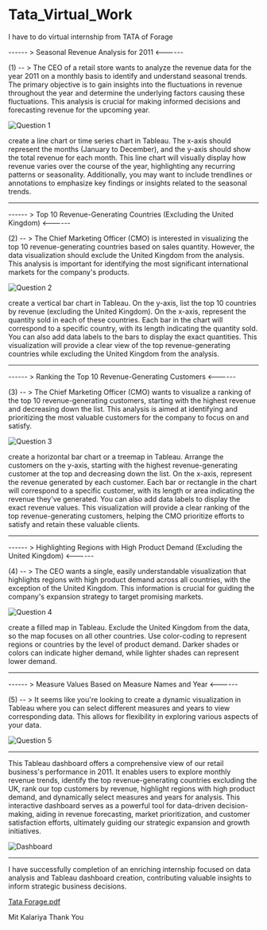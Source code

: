 # Tata_Virtual_Work
I have to do virtual internship from TATA of Forage

------ > Seasonal Revenue Analysis for 2011 <------

(1) -- > The CEO of a retail store wants to analyze the revenue data for the year 2011 on a monthly basis to identify and understand seasonal trends. The primary objective is to gain insights into the fluctuations in revenue throughout the year and determine the underlying factors causing these fluctuations. This analysis is crucial for making informed decisions and forecasting revenue for the upcoming year.

![Question 1](https://github.com/MitKalariya01/Tata_Virtual_Work/assets/104752543/3ea4236d-918b-4705-be85-b57ce03b4aad)

create a line chart or time series chart in Tableau. The x-axis should represent the months (January to December), and the y-axis should show the total revenue for each month. This line chart will visually display how revenue varies over the course of the year, highlighting any recurring patterns or seasonality. Additionally, you may want to include trendlines or annotations to emphasize key findings or insights related to the seasonal trends.

------------------------------------------------------------------------------------------------------------------------------------------------------------------------------------------

------ > Top 10 Revenue-Generating Countries (Excluding the United Kingdom) <------

(2) -- > The Chief Marketing Officer (CMO) is interested in visualizing the top 10 revenue-generating countries based on sales quantity. However, the data visualization should exclude the United Kingdom from the analysis. This analysis is important for identifying the most significant international markets for the company's products.

![Question 2](https://github.com/MitKalariya01/Tata_Virtual_Work/assets/104752543/e1332ef0-65b8-41cf-9436-716aabc2cdbc)

create a vertical bar chart in Tableau. On the y-axis, list the top 10 countries by revenue (excluding the United Kingdom). On the x-axis, represent the quantity sold in each of these countries. Each bar in the chart will correspond to a specific country, with its length indicating the quantity sold. You can also add data labels to the bars to display the exact quantities. This visualization will provide a clear view of the top revenue-generating countries while excluding the United Kingdom from the analysis.

------------------------------------------------------------------------------------------------------------------------------------------------------------------------------------------

------ > Ranking the Top 10 Revenue-Generating Customers <------

(3) -- > The Chief Marketing Officer (CMO) wants to visualize a ranking of the top 10 revenue-generating customers, starting with the highest revenue and decreasing down the list. This analysis is aimed at identifying and prioritizing the most valuable customers for the company to focus on and satisfy.

![Question 3](https://github.com/MitKalariya01/Tata_Virtual_Work/assets/104752543/3f562fda-1b6d-48a8-88ce-ea2da8d0dfe3)

create a horizontal bar chart or a treemap in Tableau. Arrange the customers on the y-axis, starting with the highest revenue-generating customer at the top and decreasing down the list. On the x-axis, represent the revenue generated by each customer. Each bar or rectangle in the chart will correspond to a specific customer, with its length or area indicating the revenue they've generated. You can also add data labels to display the exact revenue values. This visualization will provide a clear ranking of the top revenue-generating customers, helping the CMO prioritize efforts to satisfy and retain these valuable clients.

------------------------------------------------------------------------------------------------------------------------------------------------------------------------------------------

------ > Highlighting Regions with High Product Demand (Excluding the United Kingdom) <------

(4) -- > The CEO wants a single, easily understandable visualization that highlights regions with high product demand across all countries, with the exception of the United Kingdom. This information is crucial for guiding the company's expansion strategy to target promising markets.

![Question 4](https://github.com/MitKalariya01/Tata_Virtual_Work/assets/104752543/2d04b7c6-d538-47d9-a4c7-07c7dd612127)

create a filled map in Tableau. Exclude the United Kingdom from the data, so the map focuses on all other countries. Use color-coding to represent regions or countries by the level of product demand. Darker shades or colors can indicate higher demand, while lighter shades can represent lower demand.

------------------------------------------------------------------------------------------------------------------------------------------------------------------------------------------

------ > Measure Values Based on Measure Names and Year <------

(5) -- > It seems like you're looking to create a dynamic visualization in Tableau where you can select different measures and years to view corresponding data. This allows for flexibility in exploring various aspects of your data.

![Question 5](https://github.com/MitKalariya01/Tata_Virtual_Work/assets/104752543/94a5cd94-e338-4b11-ab6b-a41df5ef2b52)

------------------------------------------------------------------------------------------------------------------------------------------------------------------------------------------

This Tableau dashboard offers a comprehensive view of our retail business's performance in 2011. It enables users to explore monthly revenue trends, identify the top revenue-generating countries excluding the UK, rank our top customers by revenue, highlight regions with high product demand, and dynamically select measures and years for analysis. This interactive dashboard serves as a powerful tool for data-driven decision-making, aiding in revenue forecasting, market prioritization, and customer satisfaction efforts, ultimately guiding our strategic expansion and growth initiatives.

![Dashboard](https://github.com/MitKalariya01/Tata_Virtual_Work/assets/104752543/14da57ed-1f5c-4549-8c04-39b34d4b27ac)

------------------------------------------------------------------------------------------------------------------------------------------------------------------------------------------

I have successfully completion of an enriching internship focused on data analysis and Tableau dashboard creation, contributing valuable insights to inform strategic business decisions.

[Tata Forage.pdf](https://github.com/MitKalariya01/Tata_Virtual_Work/files/12771173/Tata.Forage.pdf)

Mit Kalariya
Thank You

